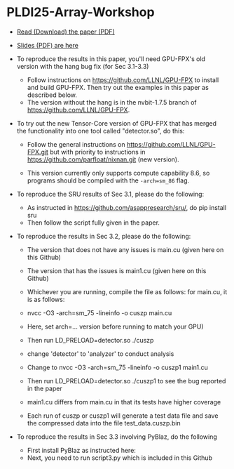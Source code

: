# PLDI25-Array-Workshop

* [Read (Download) the paper (PDF)](https://github.com/ganeshutah/PLDI25-Array-Workshop/raw/main/PAPER.pdf)

* [Slides (PDF) are here](https://github.com/ganeshutah/PLDI25-Array-Workshop/raw/main/SLIDES.pdf)

* To reproduce the results in this paper, you'll need GPU-FPX's old version with the hang bug fix (for Sec 3.1-3.3)
   - Follow instructions on https://github.com/LLNL/GPU-FPX to install
     and build GPU-FPX. Then try out the examples in this paper as
     described below.
   - The version without the hang is in the nvbit-1.7.5 branch of https://github.com/LLNL/GPU-FPX.

* To try out the new Tensor-Core version of GPU-FPX that has merged
  the functionality into one tool called "detector.so", do this:
   - Follow the general instructions on https://github.com/LLNL/GPU-FPX.git
     but with priority to instructions in https://github.com/parfloat/nixnan.git (new version).
	 
   - This version currently only supports compute capability 8.6, so programs
     should be compiled with the `-arch=sm_86` flag.

* To reproduce the SRU results of Sec 3.1, please do the following:
   - As instructed in https://github.com/asappresearch/sru/, do pip install sru
   - Then follow the script fully given in the paper.
   
* To reproduce the results in Sec 3.2, please do the following:
   - The version that does not have any issues is main.cu (given here
     on this Github)
   - The version that has the issues is main1.cu (given here on this
     Github)
   - Whichever you are running, compile the file as follows: for
      main.cu, it is as follows:
   - nvcc -O3 -arch=sm_75 -lineinfo -o cuszp main.cu
   - Here, set  arch=... version before running to match your GPU)
   - Then run LD_PRELOAD=detector.so ./cuszp  
   - change 'detector' to 'analyzer' to conduct analysis
   - Change to nvcc -O3 -arch=sm_75 -lineinfo -o cuszp1 main1.cu
   - Then run LD_PRELOAD=detector.so ./cuszp1 to see the bug reported
     in the paper
   - main1.cu differs from main.cu in that its tests have higher coverage

   - Each run of cuszp or cuszp1 will generate a test data file and
     save the compressed data into the file test_data.cuszp.bin 
	 
* To reproduce the results in Sec 3.3 involving PyBlaz, do the
  following
    - First install PyBlaz as instructed here:
    - Next, you need to run script3.py which is included in this
      Github
	  


